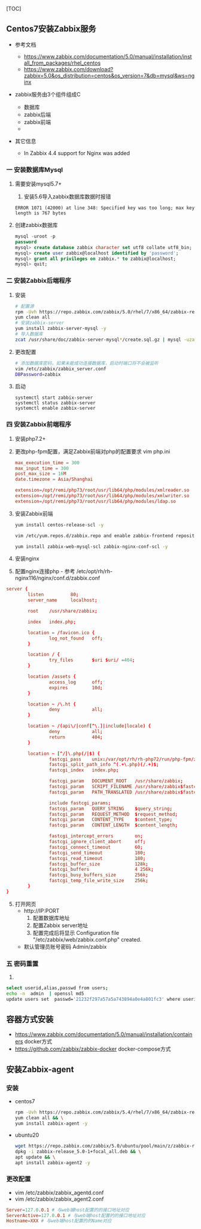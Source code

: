 [TOC]

## Centos7安装Zabbix服务
- 参考文档
    - https://www.zabbix.com/documentation/5.0/manual/installation/install_from_packages/rhel_centos 
    - https://www.zabbix.com/download?zabbix=5.0&os_distribution=centos&os_version=7&db=mysql&ws=nginx

- zabbix服务由3个组件组成C
    + 数据库
    + zabbix后端
    + zabbix前端
    + 
-  其它信息
    - In Zabbix 4.4 support for Nginx was added

### 一 安装数据库Mysql
1. 需要安装mysql5.7+
    1. 安装5.6导入zabbix数据库数据时报错
    ```log
    ERROR 1071 (42000) at line 348: Specified key was too long; max key length is 767 bytes
    ```

2. 创建zabbix数据库
    ```sql
    mysql -uroot -p
    password
    mysql> create database zabbix character set utf8 collate utf8_bin;
    mysql> create user zabbix@localhost identified by 'password';
    mysql> grant all privileges on zabbix.* to zabbix@localhost;
    mysql> quit;
    ```

### 二 安装Zabbix后端程序
1. 安装
    ```bash
    # 配置源
    rpm -Uvh https://repo.zabbix.com/zabbix/5.0/rhel/7/x86_64/zabbix-release-5.0-1.el7.noarch.rpm
    yum clean all
    # 安装zabbix-server
    yum install zabbix-server-mysql -y
    # 导入数据库
    zcat /usr/share/doc/zabbix-server-mysql*/create.sql.gz | mysql -uzabbix -p zabbix
    ```

2. 更改配置
    ```bash
    # 添加数据库密码，如果未能成功连接数据库，启动时端口将不会被监听
    vim /etc/zabbix/zabbix_server.conf
    DBPassword=zabbix
    ```

3. 启动
    ```
    systemctl start zabbix-server
    systemctl status zabbix-server
    systemctl enable zabbix-server
    ```


### 四 安装Zabbix前端程序
1. 安装php7.2+

2. 更改php-fpm配置，满足Zabbix前端对php的配置要求 vim php.ini
    ```conf 
    max_execution_time = 300
    max_input_time = 300
    post_max_size = 16M
    date.timezone = Asia/Shanghai

    extension=/opt/remi/php73/root/usr/lib64/php/modules/xmlreader.so
    extension=/opt/remi/php73/root/usr/lib64/php/modules/xmlwriter.so
    extension=/opt/remi/php73/root/usr/lib64/php/modules/ldap.so
    ```

2. 安装Zabbix前端
    ```bash
    yum install centos-release-scl -y

    vim /etc/yum.repos.d/zabbix.repo and enable zabbix-frontend repository.

    yum install zabbix-web-mysql-scl zabbix-nginx-conf-scl -y
    ```
    
3. 安装nginx

4. 配置nginx连接php - 参考 /etc/opt/rh/rh-nginx116/nginx/conf.d/zabbix.conf
```conf
server {
        listen          80;
        server_name     localhost;

        root    /usr/share/zabbix;

        index   index.php;

        location = /favicon.ico {
                log_not_found   off;
        }

        location / {
                try_files       $uri $uri/ =404;
        }

        location /assets {
                access_log      off;
                expires         10d;
        }

        location ~ /\.ht {
                deny            all;
        }

        location ~ /(api\/|conf[^\.]|include|locale) {
                deny            all;
                return          404;
        }

        location ~ [^/]\.php(/|$) {
                fastcgi_pass    unix:/var/opt/rh/rh-php72/run/php-fpm/zabbix.sock;
                fastcgi_split_path_info ^(.+\.php)(/.+)$;
                fastcgi_index   index.php;

                fastcgi_param   DOCUMENT_ROOT   /usr/share/zabbix;
                fastcgi_param   SCRIPT_FILENAME /usr/share/zabbix$fastcgi_script_name;
                fastcgi_param   PATH_TRANSLATED /usr/share/zabbix$fastcgi_script_name;

                include fastcgi_params;
                fastcgi_param   QUERY_STRING    $query_string;
                fastcgi_param   REQUEST_METHOD  $request_method;
                fastcgi_param   CONTENT_TYPE    $content_type;
                fastcgi_param   CONTENT_LENGTH  $content_length;

                fastcgi_intercept_errors        on;
                fastcgi_ignore_client_abort     off;
                fastcgi_connect_timeout         60;
                fastcgi_send_timeout            180;
                fastcgi_read_timeout            180;
                fastcgi_buffer_size             128k;
                fastcgi_buffers                 4 256k;
                fastcgi_busy_buffers_size       256k;
                fastcgi_temp_file_write_size    256k;
        }
}

```


5. 打开网页
   - http://IP:PORT
       1. 配置数据库地址
       2. 配置Zabbix server地址
       3. 配置完成后将显示 Configuration file "/etc/zabbix/web/zabbix.conf.php" created.
   - 默认管理员账号密码 Admin/zabbix

### 五 密码重置
1.  
```bash
select userid,alias,passwd from users;
echo -n  admin  | openssl md5
update users set  passwd='21232f297a57a5a743894a0e4a801fc3' where userid = '1';
```
## 容器方式安装
- https://www.zabbix.com/documentation/5.0/manual/installation/containers docker方式
- https://github.com/zabbix/zabbix-docker docker-compose方式

## 安装Zabbix-agent
### 安装

- centos7
    ```bash
    rpm -Uvh https://repo.zabbix.com/zabbix/5.4/rhel/7/x86_64/zabbix-release-5.4-1.el7.noarch.rpm && \
    yum clean all && \
    yum install zabbix-agent -y
    ```

- ubuntu20
    ```bash
    wget https://repo.zabbix.com/zabbix/5.0/ubuntu/pool/main/z/zabbix-release/zabbix-release_5.0-1+focal_all.deb && \
    dpkg -i zabbix-release_5.0-1+focal_all.deb && \
    apt update && \
    apt install zabbix-agent2 -y
    ```

### 更改配置
- vim /etc/zabbix/zabbix_agentd.conf
- vim /etc/zabbix/zabbix_agent2.conf
```conf
Server=127.0.0.1 # 与web端host配置的的接口地址对应
ServerActive=127.0.0.1 # 与web端host配置的的接口地址对应
Hostname=XXX # 与web端host配置的的Name对应
```

